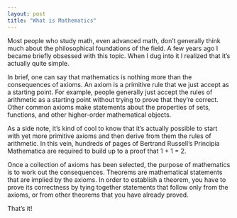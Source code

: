 ```yaml
---
layout: post
title: "What is Mathematics"
---
```


Most people who study math, even advanced math, don’t generally think much about the philosophical foundations of the field. A few years ago I became briefly obsessed with this topic. When I dug into it I realized that it’s actually quite simple.

In brief, one can say that mathematics is nothing more than the consequences of axioms. An axiom is a primitive rule that we just accept as a starting point. For example, people generally just accept the rules of arithmetic as a starting point without trying to prove that they’re correct. Other common axioms make statements about the properties of sets, functions, and other higher-order mathematical objects.

As a side note, it’s kind of cool to know that it’s actually possible to start with yet more primitive axioms and then derive from them the rules of arithmetic. In this vein, hundreds of pages of Bertrand Russell’s Principia Mathematica are required to build up to a proof that 1 + 1 = 2.

Once a collection of axioms has been selected, the purpose of mathematics is to work out the consequences. Theorems are mathematical statements that are implied by the axioms. In order to establish a theorem, you have to prove its correctness by tying together statements that follow only from the axioms, or from other theorems that you have already proved.

That’s it!
